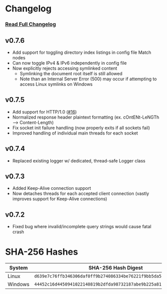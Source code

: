 # Changelog
### [Read Full Changelog](https://github.com/travis-heavener/mercury/blob/main/CHANGELOG.md)

## v0.7.6
- Add support for toggling directory index listings in config file Match nodes
- Can now toggle IPv4 & IPv6 independently in config file
- Now explicitly rejects accessing symlinked content
    - Symlinking the document root itself is still allowed
    - Note than an Internal Server Error (500) may occur if attempting to access Linux symlinks on Windows

## v0.7.5
- Add support for HTTP/1.0 ([#16](https://github.com/travis-heavener/mercury/issues/16))
- Normalized response header plaintext formatting (ex. cOntENt-LeNGTh --> Content-Length)
- Fix socket init failure handling (now properly exits if all sockets fail)
- Improved handling of individual main threads for each socket

## v0.7.4
- Replaced existing logger w/ dedicated, thread-safe Logger class

## v0.7.3
- Added Keep-Alive connection support
- Now detaches threads for each accepted client connection (vastly improves support for Keep-Alive connections)

## v0.7.2
- Fixed bug where invalid/incomplete query strings would cause fatal crash

# SHA-256 Hashes
| System | SHA-256 Hash Digest |
|--------|---------------------|
| Linux | `d639e7c76ffb346306daf0ff9b274086334be76221f9bb5da570e6274845d761` |
| Windows | `44452c16d4450941022140819b2dfda98732187abe9b225a8179e646459697df` |